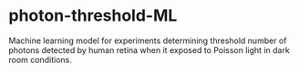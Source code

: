 # photon-threshold-ML
Machine learning model for experiments determining threshold number of photons detected by human retina when it exposed to 
Poisson light in dark room conditions.

